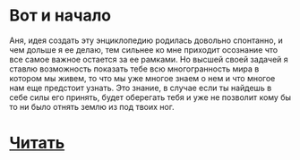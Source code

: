 # Вот и начало

Аня, идея создать эту энциклопедию родилась довольно спонтанно, и чем дольше я ее делаю, тем сильнее ко мне приходит осознание что все самое важное остается за ее рамками. Но высшей своей задачей я ставлю возможность показать тебе всю многогранность мира в котором мы живем, то что мы уже многое знаем о нем и что многое нам еще предстоит узнать. Это знание, в случае если ты найдешь в себе силы его принять, будет оберегать тебя и уже не позволит кому бы то ни было отнять землю из под твоих ног.

# [Читать](book.md)